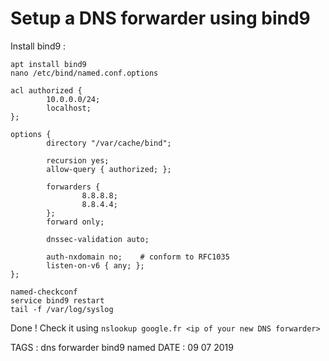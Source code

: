 # Setup a DNS forwarder using bind9

Install bind9 :

```
apt install bind9
nano /etc/bind/named.conf.options
```

```
acl authorized {
        10.0.0.0/24;
        localhost;
};

options {
        directory "/var/cache/bind";

        recursion yes;
        allow-query { authorized; };

        forwarders {
                8.8.8.8;
                8.8.4.4;
        };
        forward only;

        dnssec-validation auto;

        auth-nxdomain no;    # conform to RFC1035
        listen-on-v6 { any; };
};
```

```
named-checkconf
service bind9 restart
tail -f /var/log/syslog
```

Done ! Check it using `nslookup google.fr <ip of your new DNS forwarder>`




TAGS : dns forwarder bind9 named
DATE : 09 07 2019